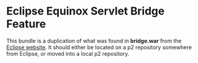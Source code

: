 # Eclipse Equinox Servlet Bridge Feature

This bundle is a duplication of what was found in **bridge.war** from the [Eclipse website][equinox-servlet]. It should either be located on a p2 repository somewhere from Eclipse, or moved into a local p2 repository.

[equinox-servlet]: http://eclipse.org/equinox/server/http_in_container.php